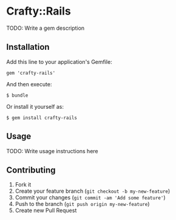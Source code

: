 # Crafty::Rails

TODO: Write a gem description

## Installation

Add this line to your application's Gemfile:

    gem 'crafty-rails'

And then execute:

    $ bundle

Or install it yourself as:

    $ gem install crafty-rails

## Usage

TODO: Write usage instructions here

## Contributing

1. Fork it
2. Create your feature branch (`git checkout -b my-new-feature`)
3. Commit your changes (`git commit -am 'Add some feature'`)
4. Push to the branch (`git push origin my-new-feature`)
5. Create new Pull Request

